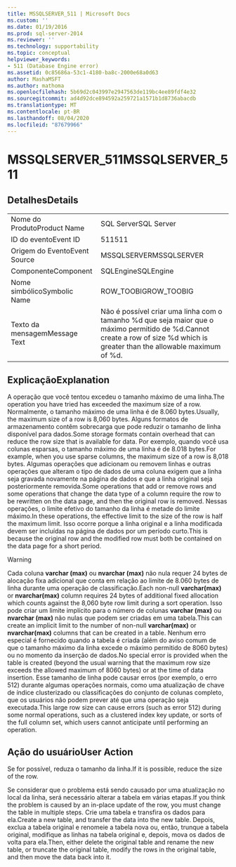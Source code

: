 ```yaml
---
title: MSSQLSERVER_511 | Microsoft Docs
ms.custom: ''
ms.date: 01/19/2016
ms.prod: sql-server-2014
ms.reviewer: ''
ms.technology: supportability
ms.topic: conceptual
helpviewer_keywords:
- 511 (Database Engine error)
ms.assetid: 0c85686a-53c1-4180-ba8c-2000e68a0d63
author: MashaMSFT
ms.author: mathoma
ms.openlocfilehash: 5b69d2c043997e2947563de119bc4ee89fdf4e32
ms.sourcegitcommit: ad4d92dce894592a259721a1571b1d8736abacdb
ms.translationtype: MT
ms.contentlocale: pt-BR
ms.lasthandoff: 08/04/2020
ms.locfileid: "87679966"
---
```

# <a name="mssqlserver_511"></a><span data-ttu-id="c9d83-102">MSSQLSERVER_511</span><span class="sxs-lookup"><span data-stu-id="c9d83-102">MSSQLSERVER_511</span></span>
    
## <a name="details"></a><span data-ttu-id="c9d83-103">Detalhes</span><span class="sxs-lookup"><span data-stu-id="c9d83-103">Details</span></span>  
  
|||  
|-|-|  
|<span data-ttu-id="c9d83-104">Nome do Produto</span><span class="sxs-lookup"><span data-stu-id="c9d83-104">Product Name</span></span>|<span data-ttu-id="c9d83-105">SQL Server</span><span class="sxs-lookup"><span data-stu-id="c9d83-105">SQL Server</span></span>|  
|<span data-ttu-id="c9d83-106">ID do evento</span><span class="sxs-lookup"><span data-stu-id="c9d83-106">Event ID</span></span>|<span data-ttu-id="c9d83-107">511</span><span class="sxs-lookup"><span data-stu-id="c9d83-107">511</span></span>|  
|<span data-ttu-id="c9d83-108">Origem do Evento</span><span class="sxs-lookup"><span data-stu-id="c9d83-108">Event Source</span></span>|<span data-ttu-id="c9d83-109">MSSQLSERVER</span><span class="sxs-lookup"><span data-stu-id="c9d83-109">MSSQLSERVER</span></span>|  
|<span data-ttu-id="c9d83-110">Componente</span><span class="sxs-lookup"><span data-stu-id="c9d83-110">Component</span></span>|<span data-ttu-id="c9d83-111">SQLEngine</span><span class="sxs-lookup"><span data-stu-id="c9d83-111">SQLEngine</span></span>|  
|<span data-ttu-id="c9d83-112">Nome simbólico</span><span class="sxs-lookup"><span data-stu-id="c9d83-112">Symbolic Name</span></span>|<span data-ttu-id="c9d83-113">ROW_TOOBIG</span><span class="sxs-lookup"><span data-stu-id="c9d83-113">ROW_TOOBIG</span></span>|  
|<span data-ttu-id="c9d83-114">Texto da mensagem</span><span class="sxs-lookup"><span data-stu-id="c9d83-114">Message Text</span></span>|<span data-ttu-id="c9d83-115">Não é possível criar uma linha com o tamanho %d que seja maior que o máximo permitido de %d.</span><span class="sxs-lookup"><span data-stu-id="c9d83-115">Cannot create a row of size %d which is greater than the allowable maximum of %d.</span></span>|  
  
## <a name="explanation"></a><span data-ttu-id="c9d83-116">Explicação</span><span class="sxs-lookup"><span data-stu-id="c9d83-116">Explanation</span></span>  
 <span data-ttu-id="c9d83-117">A operação que você tentou excedeu o tamanho máximo de uma linha.</span><span class="sxs-lookup"><span data-stu-id="c9d83-117">The operation you have tried has exceeded the maximum size of a row.</span></span> <span data-ttu-id="c9d83-118">Normalmente, o tamanho máximo de uma linha é de 8.060 bytes.</span><span class="sxs-lookup"><span data-stu-id="c9d83-118">Usually, the maximum size of a row is 8,060 bytes.</span></span> <span data-ttu-id="c9d83-119">Alguns formatos de armazenamento contêm sobrecarga que pode reduzir o tamanho de linha disponível para dados.</span><span class="sxs-lookup"><span data-stu-id="c9d83-119">Some storage formats contain overhead that can reduce the row size that is available for data.</span></span> <span data-ttu-id="c9d83-120">Por exemplo, quando você usa colunas esparsas, o tamanho máximo de uma linha é de 8.018 bytes.</span><span class="sxs-lookup"><span data-stu-id="c9d83-120">For example, when you use sparse columns, the maximum size of a row is 8,018 bytes.</span></span> <span data-ttu-id="c9d83-121">Algumas operações que adicionam ou removem linhas e outras operações que alteram o tipo de dados de uma coluna exigem que a linha seja gravada novamente na página de dados e que a linha original seja posteriormente removida.</span><span class="sxs-lookup"><span data-stu-id="c9d83-121">Some operations that add or remove rows and some operations that change the data type of a column require the row to be rewritten on the data page, and then the original row is removed.</span></span> <span data-ttu-id="c9d83-122">Nessas operações, o limite efetivo do tamanho da linha é metade do limite máximo.</span><span class="sxs-lookup"><span data-stu-id="c9d83-122">In these operations, the effective limit to the size of the row is half the maximum limit.</span></span> <span data-ttu-id="c9d83-123">Isso ocorre porque a linha original e a linha modificada devem ser incluídas na página de dados por um período curto.</span><span class="sxs-lookup"><span data-stu-id="c9d83-123">This is because the original row and the modified row must both be contained on the data page for a short period.</span></span>  
  
> [!WARNING]  
>  <span data-ttu-id="c9d83-124">Cada coluna **varchar (max)** ou **nvarchar (max)** não nula requer 24 bytes de alocação fixa adicional que conta em relação ao limite de 8.060 bytes de linha durante uma operação de classificação.</span><span class="sxs-lookup"><span data-stu-id="c9d83-124">Each non-null  **varchar(max)** or **nvarchar(max)** column requires 24 bytes of additional fixed allocation which counts against the 8,060 byte row limit during a sort operation.</span></span> <span data-ttu-id="c9d83-125">Isso pode criar um limite implícito para o número de colunas **varchar (max)** ou **nvarchar (max)** não nulas que podem ser criadas em uma tabela.</span><span class="sxs-lookup"><span data-stu-id="c9d83-125">This can create an implicit limit to the number of non-null **varchar(max)** or **nvarchar(max)** columns that can be created in a table.</span></span> <span data-ttu-id="c9d83-126">Nenhum erro especial é fornecido quando a tabela é criada (além do aviso comum de que o tamanho máximo da linha excede o máximo permitido de 8060 bytes) ou no momento da inserção de dados.</span><span class="sxs-lookup"><span data-stu-id="c9d83-126">No special error is provided when the table is created (beyond the usual warning that the maximum row size exceeds the allowed maximum of 8060 bytes) or at the time of data insertion.</span></span> <span data-ttu-id="c9d83-127">Esse tamanho de linha pode causar erros (por exemplo, o erro 512) durante algumas operações normais, como uma atualização de chave de índice clusterizado ou classificações do conjunto de colunas completo, que os usuários não podem prever até que uma operação seja executada.</span><span class="sxs-lookup"><span data-stu-id="c9d83-127">This large row size can cause errors (such as error 512) during some normal operations, such as a clustered index key update, or sorts of the full column set, which users cannot anticipate until performing an operation.</span></span>  
  
## <a name="user-action"></a><span data-ttu-id="c9d83-128">Ação do usuário</span><span class="sxs-lookup"><span data-stu-id="c9d83-128">User Action</span></span>  
 <span data-ttu-id="c9d83-129">Se for possível, reduza o tamanho da linha.</span><span class="sxs-lookup"><span data-stu-id="c9d83-129">If it is possible, reduce the size of the row.</span></span>  
  
 <span data-ttu-id="c9d83-130">Se considerar que o problema está sendo causado por uma atualização no local da linha, será necessário alterar a tabela em várias etapas.</span><span class="sxs-lookup"><span data-stu-id="c9d83-130">If you think the problem is caused by an in-place update of the row, you must change the table in multiple steps.</span></span> <span data-ttu-id="c9d83-131">Crie uma tabela e transfira os dados para ela.</span><span class="sxs-lookup"><span data-stu-id="c9d83-131">Create a new table, and transfer the data into the new table.</span></span> <span data-ttu-id="c9d83-132">Depois, exclua a tabela original e renomeie a tabela nova ou, então, trunque a tabela original, modifique as linhas na tabela original e, depois, mova os dados de volta para ela.</span><span class="sxs-lookup"><span data-stu-id="c9d83-132">Then, either delete the original table and rename the new table, or truncate the original table, modify the rows in the original table, and then move the data back into it.</span></span>  
  
  
